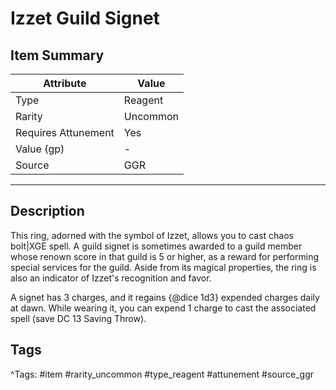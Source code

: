 # Izzet Guild Signet

## Item Summary

| Attribute            | Value                        |
|----------------------|------------------------------|
| Type                 | Reagent |
| Rarity               | Uncommon             |
| Requires Attunement  | Yes                |
| Value (gp)           | -    |
| Source               | GGR |

---

## Description

This ring, adorned with the symbol of Izzet, allows you to cast chaos bolt|XGE spell. A guild signet is sometimes awarded to a guild member whose renown score in that guild is 5 or higher, as a reward for performing special services for the guild. Aside from its magical properties, the ring is also an indicator of Izzet's recognition and favor.

A signet has 3 charges, and it regains {@dice 1d3} expended charges daily at dawn. While wearing it, you can expend 1 charge to cast the associated spell (save DC 13 Saving Throw).

## Tags

^Tags: #item #rarity_uncommon #type_reagent #attunement #source_ggr